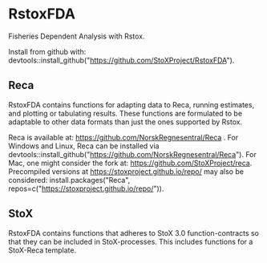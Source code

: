 # RstoxFDA
Fisheries Dependent Analysis with Rstox.

Install from github with:
devtools::install_github("https://github.com/StoXProject/RstoxFDA").

## Reca
RstoxFDA contains functions for adapting data to Reca, running estimates, and plotting or tabulating results. These functions are formulated to be adaptable to other data formats than just the ones supported by Rstox.

Reca is available at: https://github.com/NorskRegnesentral/Reca .
For Windows and Linux, Reca can be installed via devtools::install_github("https://github.com/NorskRegnesentral/Reca").
For Mac, one might consider the fork at: https://github.com/StoXProject/reca. Precompiled versions at https://stoxproject.github.io/repo/ may also be considered: install.packages("Reca", repos=c("https://stoxproject.github.io/repo/")).

## StoX
RstoxFDA contains functions that adheres to StoX 3.0 function-contracts so that they can be included in StoX-processes. This includes functions for a StoX-Reca template.
